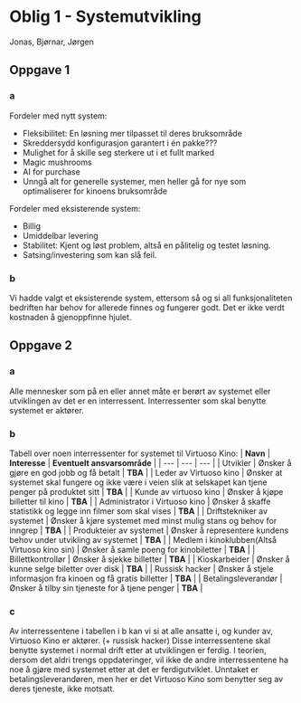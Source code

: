 # Oblig 1 - Systemutvikling
Jonas, Bjørnar, Jørgen

## Oppgave 1
### a
Fordeler med nytt system:
- Fleksibilitet: En løsning mer tilpasset til deres bruksområde
- Skreddersydd konfigurasjon garantert i én pakke???
- Mulighet for å skille seg sterkere ut i et fullt marked
- Magic mushrooms
- AI for purchase
- Unngå alt for generelle systemer, men heller gå for nye som optimaliserer for kinoens bruksområde

Fordeler med eksisterende system:
- Billig
- Umiddelbar levering
- Stabilitet: Kjent og løst problem, altså en pålitelig og testet løsning.
- Satsing/investering som kan slå feil.

### b
Vi hadde valgt et eksisterende system, ettersom så og si all funksjonaliteten bedriften har behov for allerede finnes og fungerer godt. Det er ikke verdt kostnaden å gjenoppfinne hjulet.

## Oppgave 2
### a
Alle mennesker som på en eller annet måte er berørt av systemet eller utviklingen av det er en interressent.
Interressenter som skal benytte systemet er aktører.

### b
Tabell over noen interressenter for systemet til Virtuoso Kino:
| **Navn** | **Interesse** | **Eventuelt ansvarsområde** |
| --- | --- | --- |
| Utvikler | Ønsker å gjøre en god jobb og få betalt | **TBA** |
| Leder av Virtuoso kino | Ønsker at systemet skal fungere og ikke være i veien slik at selskapet kan tjene penger på produktet sitt | **TBA** |
| Kunde av virtuoso kino | Ønsker å kjøpe billetter til kino | **TBA** |
| Administrator i Virtuoso kino | Ønsker å skaffe statistikk og legge inn filmer som skal vises | **TBA** |
| Driftstekniker av systemet | Ønsker å kjøre systemet med minst mulig stans og behov for inngrep | **TBA** |
| Produkteier av systemet | Ønsker å representere kundens behov under utvikling av systemet | **TBA** |
| Medlem i kinoklubben(Altså Virtuoso kino sin) | Ønsker å samle poeng for kinobiletter | **TBA** |
| Billettkontrollør | Ønsker å sjekke billetter | **TBA** |
| Kioskarbeider | Ønsker å kunne selge biletter over disk | **TBA** |
| Russisk hacker | Ønsker å stjele informasjon fra kinoen og få gratis billetter | **TBA** |
| Betalingsleverandør | Ønsker å tilby sin tjeneste for å tjene penger | **TBA** |

### c
Av interressentene i tabellen i b kan vi si at alle ansatte i, og kunder av, Virtuoso Kino er aktører. (+ russisk hacker)
Disse interressentene skal benytte systemet i normal drift etter at utviklingen er ferdig. I teorien, dersom det aldri trengs oppdateringer, vil ikke de andre interressentene ha noe å gjøre med systemet etter at det er ferdigutviklet. Unntaket er betalingsleverandøren, men her er det Virtuoso Kino som benytter seg av deres tjeneste, ikke motsatt.